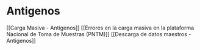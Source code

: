 # Antigenos
[[Carga Masiva - Antigenos]]
[[Errores en la carga masiva en la plataforma Nacional de Toma de Muestras (PNTM)]]
[[Descarga de datos maestros - Antigenos]]
